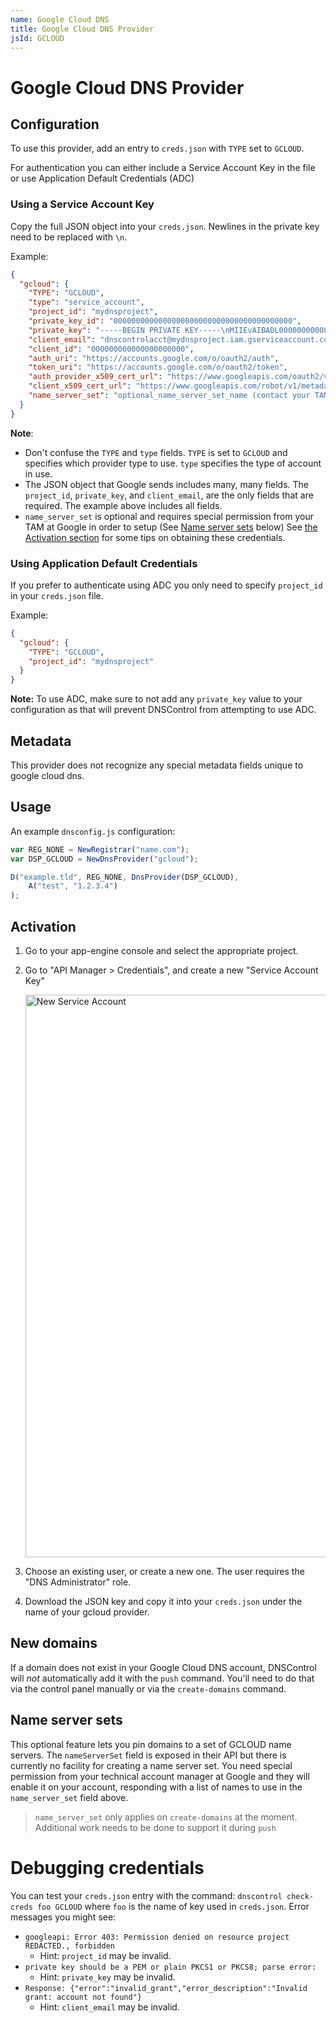 ```yaml
---
name: Google Cloud DNS
title: Google Cloud DNS Provider
jsId: GCLOUD
---
```


# Google Cloud DNS Provider

## Configuration

To use this provider, add an entry to `creds.json` with `TYPE` set to `GCLOUD`.

For authentication you can either include a Service Account Key in the file or use Application Default Credentials (ADC)

### Using a Service Account Key
Copy the full JSON object into your `creds.json`. Newlines in the private key need to be replaced with `\n`.

Example:

```json
{
  "gcloud": {
    "TYPE": "GCLOUD",
    "type": "service_account",
    "project_id": "mydnsproject",
    "private_key_id": "0000000000000000000000000000000000000000",
    "private_key": "-----BEGIN PRIVATE KEY-----\nMIIEvAIBADL00000000000000000OX\nih0DbxhiQ==\n-----END PRIVATE KEY-----\n",
    "client_email": "dnscontrolacct@mydnsproject.iam.gserviceaccount.com",
    "client_id": "000000000000000000000",
    "auth_uri": "https://accounts.google.com/o/oauth2/auth",
    "token_uri": "https://accounts.google.com/o/oauth2/token",
    "auth_provider_x509_cert_url": "https://www.googleapis.com/oauth2/v1/certs",
    "client_x509_cert_url": "https://www.googleapis.com/robot/v1/metadata/x509/dnscontrolsdfsdfsdf%40craigdnstest.iam.gserviceaccount.com",
    "name_server_set": "optional_name_server_set_name (contact your TAM)"
  }
}
```

**Note**:

* Don't confuse the `TYPE` and `type` fields.  `TYPE` is set to `GCLOUD` and specifies which provider type to use.  `type` specifies the type of account in use.
* The JSON object that Google sends includes many, many fields.  The `project_id`, `private_key`, and `client_email`, are the only fields that are required. The example above includes all fields. 
* `name_server_set` is optional and requires special permission from your TAM at Google in order to setup (See [Name server sets](#name_server_sets) below)
See [the Activation section](#activation) for some tips on obtaining these credentials.

### Using Application Default Credentials
If you prefer to authenticate using ADC you only need to specify `project_id` in your `creds.json` file.

Example:

```json
{
  "gcloud": {
    "TYPE": "GCLOUD",
    "project_id": "mydnsproject"
  }
}
```

**Note:** To use ADC, make sure to not add any `private_key` value to your configuration as that will prevent DNSControl from attempting to use ADC.

## Metadata
This provider does not recognize any special metadata fields unique to google cloud dns.

## Usage
An example `dnsconfig.js` configuration:

```js
var REG_NONE = NewRegistrar("name.com");
var DSP_GCLOUD = NewDnsProvider("gcloud");

D("example.tld", REG_NONE, DnsProvider(DSP_GCLOUD),
    A("test", "1.2.3.4")
);
```

## Activation
1. Go to your app-engine console and select the appropriate project.
2. Go to "API Manager > Credentials", and create a new "Service Account Key"

    <img src="assets/gcloud-json-screen.png" alt="New Service Account" style="width: 900px;"/>

3. Choose an existing user, or create a new one. The user requires the "DNS Administrator" role.
4. Download the JSON key and copy it into your `creds.json` under the name of your gcloud provider.

## New domains
If a domain does not exist in your Google Cloud DNS account, DNSControl
will *not* automatically add it with the `push` command. You'll need to do that via the
control panel manually or via the `create-domains` command.

## Name server sets

This optional feature lets you pin domains to a set of GCLOUD name servers.  The `nameServerSet` field is exposed in their API but there is
currently no facility for creating a name server set.  You need special permission from your technical account manager at Google and they
will enable it on your account, responding with a list of names to use in the `name_server_set` field above.

> `name_server_set` only applies on `create-domains` at the moment. Additional work needs to be done to support it during `push`

# Debugging credentials

You can test your `creds.json` entry with the command: `dnscontrol check-creds foo GCLOUD` where `foo` is the name of key used in `creds.json`.  Error messages you might see:

* `googleapi: Error 403: Permission denied on resource project REDACTED., forbidden`
  * Hint: `project_id` may be invalid.
* `private key should be a PEM or plain PKCS1 or PKCS8; parse error:`
  * Hint: `private_key` may be invalid.
* `Response: {"error":"invalid_grant","error_description":"Invalid grant: account not found"}`
  * Hint: `client_email` may be invalid.

